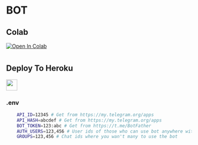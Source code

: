 # BOT

## Colab
[![Open In Colab](https://colab.research.google.com/assets/colab-badge.svg)](https://colab.research.google.com/github/tiger7815/tecttoovvvv/blob/main/tecttoovvvv.ipynb)

#
#
## Deploy To Heroku

<a href="https://heroku.com/deploy?template=https://github.com/HashmiArzan123/tecttoovvvv22">
     <img height="30px" src="https://img.shields.io/badge/Deploy%20To%20Heroku-blueviolet?style=for-the-badge&logo=heroku">
  </a>

### .env
```sh
    API_ID=12345 # Get from https://my.telegram.org/apps
    API_HASH=abcdef # Get from https://my.telegram.org/apps
    BOT_TOKEN=123:abc # Get from https://t.me/BotFather
    AUTH_USERS=123,456 # User ids of those who can use bot anywhere without limit
    GROUPS=123,456 # Chat ids where you wan't many to use the bot
